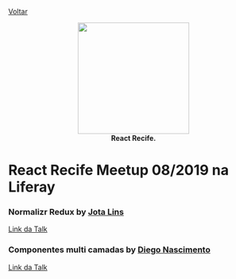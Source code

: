 [Voltar](README.md)

<p align="center">
  <img src="https://i.imgur.com/SQQfeHg.png" height="224" /><br/>
  <span><b>React Recife.</b></span><br/>
</p>
  
# React Recife Meetup 08/2019 na Liferay

### Normalizr Redux by [Jota Lins](https://github.com/joaopslins)

[Link da Talk](https://speakerdeck.com/joaopslins/normalizing-redux-pt)

### Componentes multi camadas by [Diego Nascimento](https://www.linkedin.com/in/dnvs97/)

[Link da Talk](https://drive.google.com/open?id=1KTlYc3Sznn9qsRQJODa90rdAcdkD8Fkp)